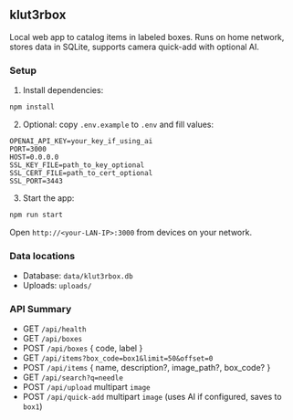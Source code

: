 ## klut3rbox

Local web app to catalog items in labeled boxes. Runs on home network, stores data in SQLite, supports camera quick-add with optional AI.

### Setup

1) Install dependencies:

```bash
npm install
```

2) Optional: copy `.env.example` to `.env` and fill values:

```
OPENAI_API_KEY=your_key_if_using_ai
PORT=3000
HOST=0.0.0.0
SSL_KEY_FILE=path_to_key_optional
SSL_CERT_FILE=path_to_cert_optional
SSL_PORT=3443
```

3) Start the app:

```bash
npm run start
```

Open `http://<your-LAN-IP>:3000` from devices on your network.

### Data locations

- Database: `data/klut3rbox.db`
- Uploads: `uploads/`

### API Summary

- GET `/api/health`
- GET `/api/boxes`
- POST `/api/boxes` { code, label }
- GET `/api/items?box_code=box1&limit=50&offset=0`
- POST `/api/items` { name, description?, image_path?, box_code? }
- GET `/api/search?q=needle`
- POST `/api/upload` multipart `image`
- POST `/api/quick-add` multipart `image` (uses AI if configured, saves to `box1`)


